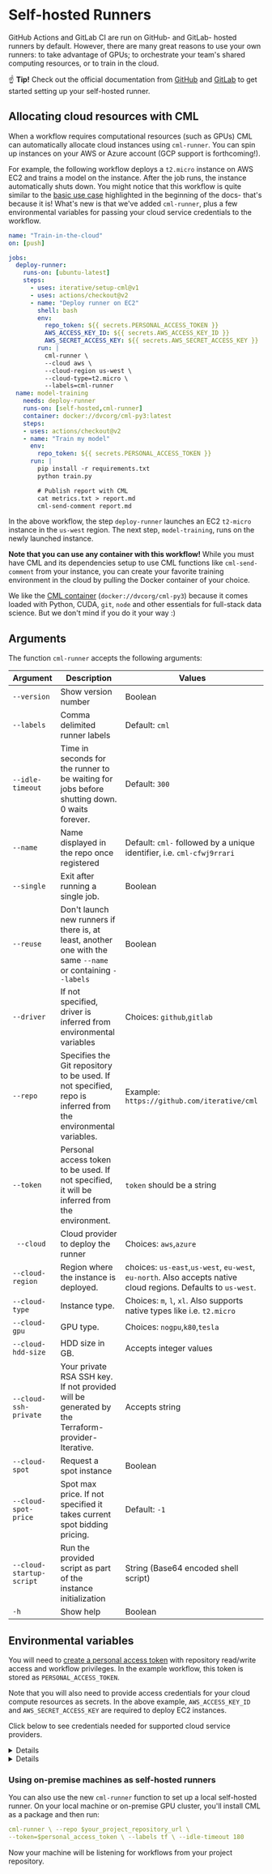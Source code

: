 # Self-hosted Runners

GitHub Actions and GitLab CI are run on GitHub- and GitLab- hosted runners by
default. However, there are many great reasons to use your own runners: to take
advantage of GPUs; to orchestrate your team's shared computing resources, or to
train in the cloud.

☝️ **Tip!** Check out the official documentation from
[GitHub](https://help.github.com/en/actions/hosting-your-own-runners/about-self-hosted-runners)
and [GitLab](https://docs.gitlab.com/runner/) to get started setting up your
self-hosted runner.

## Allocating cloud resources with CML

When a workflow requires computational resources (such as GPUs) CML can
automatically allocate cloud instances using `cml-runner`. You can spin up
instances on your AWS or Azure account (GCP support is forthcoming!).

For example, the following workflow deploys a `t2.micro` instance on AWS EC2 and
trains a model on the instance. After the job runs, the instance automatically
shuts down. You might notice that this workflow is quite similar to the
[basic use case](#usage) highlighted in the beginning of the docs- that's
because it is! What's new is that we've added `cml-runner`, plus a few
environmental variables for passing your cloud service credentials to the
workflow.

```yaml
name: "Train-in-the-cloud"
on: [push]

jobs:
  deploy-runner:
    runs-on: [ubuntu-latest]
    steps:
      - uses: iterative/setup-cml@v1
      - uses: actions/checkout@v2
      - name: "Deploy runner on EC2"
        shell: bash
        env:
          repo_token: ${{ secrets.PERSONAL_ACCESS_TOKEN }}
          AWS_ACCESS_KEY_ID: ${{ secrets.AWS_ACCESS_KEY_ID }}
          AWS_SECRET_ACCESS_KEY: ${{ secrets.AWS_SECRET_ACCESS_KEY }}
        run: |
          cml-runner \
          --cloud aws \
          --cloud-region us-west \
          --cloud-type=t2.micro \
          --labels=cml-runner
  name: model-training
    needs: deploy-runner
    runs-on: [self-hosted,cml-runner]
    container: docker://dvcorg/cml-py3:latest
    steps:
    - uses: actions/checkout@v2
    - name: "Train my model"
      env:
        repo_token: ${{ secrets.PERSONAL_ACCESS_TOKEN }}
      run: |
        pip install -r requirements.txt
        python train.py

        # Publish report with CML
        cat metrics.txt > report.md
        cml-send-comment report.md
```

In the above workflow, the step `deploy-runner` launches an EC2 `t2-micro`
instance in the `us-west` region. The next step, `model-training`, runs on the
newly launched instance.

**Note that you can use any container with this workflow!** While you must have
CML and its dependencies setup to use CML functions like `cml-send-comment` from
your instance, you can create your favorite training environment in the cloud by
pulling the Docker container of your choice.

We like the
[CML container](https://github.com/iterative/cml/blob/master/docker/Dockerfile)
(`docker://dvcorg/cml-py3`) because it comes loaded with Python, CUDA, `git`,
`node` and other essentials for full-stack data science. But we don't mind if
you do it your way :)

## Arguments

The function `cml-runner` accepts the following arguments:

| Argument                 | Description                                                                                                   | Values                                                                                                         |
| ------------------------ | ------------------------------------------------------------------------------------------------------------- | -------------------------------------------------------------------------------------------------------------- |
| `--version`              | Show version number                                                                                           | Boolean                                                                                                        |
| `--labels`               | Comma delimited runner labels                                                                                 | Default: `cml`                                                                                                 |
| `--idle-timeout `        | Time in seconds for the runner to be waiting for jobs before shutting down. 0 waits forever.                  | Default: `300`                                                                                                 |
| `--name`                 | Name displayed in the repo once registered                                                                    | Default: `cml-` followed by a unique identifier, i.e. `cml-cfwj9rrari`                                         |
| `--single`               | Exit after running a single job.                                                                | Boolean                                                                                                        |
| `--reuse`                | Don't launch new runners if there is, at least, another one with the same `--name` or containing `--labels`   | Boolean                                                                                                        |
| `--driver`               | If not specified, driver is inferred from environmental variables                                             | Choices: `github`,`gitlab`                                                                                     |
| `--repo`                 | Specifies the Git repository to be used. If not specified, repo is inferred from the environmental variables. | Example: `https://github.com/iterative/cml`                                                                    |
| `--token`                | Personal access token to be used. If not specified, it will be inferred from the environment.                 | `token` should be a string                                                                                     |
| ` --cloud`               | Cloud provider to deploy the runner                                                                           | Choices: `aws`,`azure`                                                                                         |
| `--cloud-region`         | Region where the instance is deployed.                                                                        | choices: `us-east`,`us-west`, `eu-west`, `eu-north`. Also accepts native cloud regions. Defaults to `us-west`. |
| `--cloud-type`           | Instance type.                                                                                                | Choices: `m`, `l`, `xl`. Also supports native types like i.e. `t2.micro`                                       |
| `--cloud-gpu`            | GPU type.                                                                                                     | Choices: `nogpu`,`k80`,`tesla`                                                                                 |
| `--cloud-hdd-size`       | HDD size in GB.                                                                                               | Accepts integer values                                                                                         |
| `--cloud-ssh-private`    | Your private RSA SSH key. If not provided will be generated by the Terraform-provider-Iterative.              | Accepts string                                                                                                 |
| `--cloud-spot`           | Request a spot instance                                                                                       | Boolean                                                                                                        |
| `--cloud-spot-price`     | Spot max price. If not specified it takes current spot bidding pricing.                                       | Default: `-1`                                                                                                  |
| `--cloud-startup-script` | Run the provided script as part of the instance initialization                                                | String (Base64 encoded shell script)                                                                           |
| `-h`                     | Show help                                                                                                     | Boolean                                                                                                        |

## Environmental variables

You will need to
[create a personal access token](https://help.github.com/en/github/authenticating-to-github/creating-a-personal-access-token-for-the-command-line)
with repository read/write access and workflow privileges. In the example
workflow, this token is stored as `PERSONAL_ACCESS_TOKEN`.

Note that you will also need to provide access credentials for your cloud
compute resources as secrets. In the above example, `AWS_ACCESS_KEY_ID` and
`AWS_SECRET_ACCESS_KEY` are required to deploy EC2 instances.

Click below to see credentials needed for supported cloud service providers.

<details>

### AWS

```yaml
env:
  AWS_ACCESS_KEY_ID: ${{ secrets.AWS_ACCESS_KEY_ID }}
  AWS_SECRET_ACCESS_KEY: ${{ secrets.AWS_SECRET_ACCESS_KEY }}
  AWS_SESSION_TOKEN: ${{ secrets.AWS_SESSION_TOKEN }}
```

Note that `AWS_SESSION_TOKEN` is optional.

</details>

<details>

### Azure

```yaml
env:
  AZURE_STORAGE_CONNECTION_STRING:
    ${{ secrets.AZURE_STORAGE_CONNECTION_STRING }}
  AZURE_STORAGE_CONTAINER_NAME: ${{ secrets.AZURE_STORAGE_CONTAINER_NAME }}
```

</details>

### Using on-premise machines as self-hosted runners

You can also use the new `cml-runner` function to set up a local self-hosted
runner. On your local machine or on-premise GPU cluster, you'll install CML as a
package and then run:

```yaml
cml-runner \ --repo $your_project_repository_url \
--token=$personal_access_token \ --labels tf \ --idle-timeout 180
```

Now your machine will be listening for workflows from your project repository.

